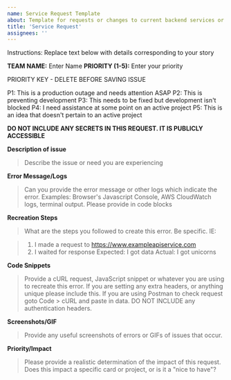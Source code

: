 ```yaml
---
name: Service Request Template
about: Template for requests or changes to current backend services or assistance with troubleshooting
title: 'Service Request'
assignees: ''
---
```


Instructions: Replace text below with details corresponding to your story

**TEAM NAME:** Enter Name
**PRIORITY (1-5):** Enter your priority

PRIORITY KEY - DELETE BEFORE SAVING ISSUE

P1: This is a production outage and needs attention ASAP
P2: This is preventing development
P3: This needs to be fixed but development isn't blocked
P4: I need assistance at some point on an active project
P5: This is an idea that doesn't pertain to an active project

**DO NOT INCLUDE ANY SECRETS IN THIS REQUEST. IT IS PUBLICLY ACCESSIBLE**

**Description of issue**

> Describe the issue or need you are experiencing

**Error Message/Logs**

> Can you provide the error message or other logs which indicate the error. Examples: Browser's Javascript Console, AWS CloudWatch logs, terminal output. Please provide in code blocks

**Recreation Steps**

> What are the steps you followed to create this error. Be specific. IE:

> 1. I made a request to https://www.exampleapiservice.com
> 2. I waited for response
> Expected: I got data
> Actual: I got unicorns

**Code Snippets**

> Provide a cURL request, JavaScript snippet or whatever you are using to recreate this error. If you are setting any extra headers, or anything unique please include this. If you are using Postman to check request goto Code > cURL and paste in data. DO NOT INCLUDE any authentication headers.

**Screenshots/GIF**

> Provide any useful screenshots of errors or GIFs of issues that occur.

**Priority/Impact**

> Please provide a realistic determination of the impact of this request. Does this impact a specific card or project, or is it a "nice to have"?
